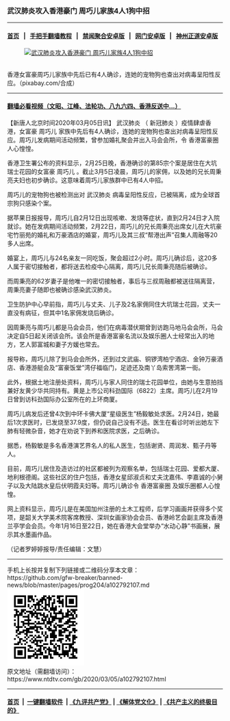 ### 武汉肺炎攻入香港豪门 周巧儿家族4人1狗中招
------------------------

#### [首页](https://github.com/gfw-breaker/banned-news/blob/master/README.md) &nbsp;&nbsp;|&nbsp;&nbsp; [手把手翻墙教程](https://github.com/gfw-breaker/guides/wiki) &nbsp;&nbsp;|&nbsp;&nbsp; [禁闻聚合安卓版](https://github.com/gfw-breaker/bn-android) &nbsp;&nbsp;|&nbsp;&nbsp; [网门安卓版](https://github.com/oGate2/oGate) &nbsp;&nbsp;|&nbsp;&nbsp; [神州正道安卓版](https://github.com/SzzdOgate/update) 



<div><div class="featured_image">
 <a href="https://i.ntdtv.com/assets/uploads/2020/03/20200304-1120copy_FO9t9_1200x0.jpg" target="_blank">
  <figure>
   <img alt="武汉肺炎攻入香港豪门 周巧儿家族4人1狗中招" src="https://i.ntdtv.com/assets/uploads/2020/03/20200304-1120copy_FO9t9_1200x0-800x450.jpg"/>
  </figure><br/>
 </a>
 <span class="caption">
  香港女富豪周巧儿家族中先后已有4人确诊，连她的宠物狗也查出对病毒呈阳性反应。（pixabay.com/合成）
 </span>
</div>
</div><hr/>

#### [翻墙必看视频（文昭、江峰、法轮功、八九六四、香港反送中...）](https://github.com/gfw-breaker/banned-news/blob/master/pages/link3.md)

<div><div class="post_content" itemprop="articleBody">
 <p>
  【新唐人北京时间2020年03月05日讯】
  <ok href="https://www.ntdtv.com/gb/武汉肺炎.htm">
   武汉肺炎
  </ok>
  （
  <ok href="https://www.ntdtv.com/gb/新冠肺炎.htm">
   新冠肺炎
  </ok>
  ）疫情肆虐香港，女富豪
  <ok href="https://www.ntdtv.com/gb/周巧儿.htm">
   周巧儿
  </ok>
  家族中先后有4人确诊，连她的宠物狗也查出对病毒呈阳性反应。周巧儿发病期间活动频繁，曾参加婚礼聚会并出入马会会所，令
  <ok href="https://www.ntdtv.com/gb/香港富豪圈.htm">
   香港富豪圈
  </ok>
  人心惶惶。
 </p>
 <p>
  香港卫生署公布的资料显示，2月25日晚，香港确诊的第85宗个案是居住在大坑瑞士花园的女富豪
  <ok href="https://www.ntdtv.com/gb/周巧儿.htm">
   周巧儿
  </ok>
  。截止3月5日凌晨，周巧儿的家佣，以及她的兄长周秉亮夫妇也初步确诊。这意味着周巧儿家族群中已有4人中招。
 </p>
 <p>
  周巧儿的宠物狗也被检测出对
  <ok href="https://www.ntdtv.com/gb/武汉肺炎.htm">
   武汉肺炎
  </ok>
  病毒呈阳性反应，已被隔离，成为全球首宗狗只感染个案。
 </p>
 <p>
  据苹果日报报导，周巧儿自2月12日出现咳嗽、发烧等症状，直到2月24日才入院就诊。她在发病期间活动频繁，2月22日，周巧儿的兄长周秉亮出席女儿在大坑豪宅竹丽苑的婚礼和万豪酒店的婚宴，周巧儿及其三叔“帮港出声”召集人周融等20多人出席。
 </p>
 <p>
  婚宴上，周巧儿与24名亲友一同吃饭，聚会超过2小时。周巧儿确诊后，这20多人属于密切接触者，都将送去检疫中心隔离，周巧儿兄长周秉亮随后被确诊。
 </p>
 <p>
  而周秉亮的62岁妻子是他唯一的密切接触者，事后与三叔周融都被送往隔离营，周秉亮妻子随即也被确诊感染武汉肺炎。
 </p>
 <p>
  卫生防护中心早前指，周巧儿与丈夫、儿子及2名家佣同住大坑瑞士花园，丈夫一直没有病征，但其中1名家佣发烧后确诊。
 </p>
 <p>
  因周秉亮与周巧儿都是马会会员，他们在病毒潜伏期曾到访跑马地马会会所，马会决定自5日起关闭该会所。该会所是香港富豪名流以及娱乐圈人士经常出入的地方，艺人郭富城和妻子方媛也常去。
 </p>
 <p>
  报导称，周巧儿除了到马会会所外，还到过文武庙、铜锣湾柏宁酒店、金钟万豪酒店、香港游艇会及“富豪饭堂”湾仔福临门，足迹还及南丫岛索罟湾第一街。
 </p>
 <p>
  此外，根据土地注册处资料，周巧儿与家人同住的瑞士花园单位，由她与生意拍挡兼好友黄少华共同持有。黄是上市公司科劲国际（6822）主席。周巧儿在2月19日曾到访科劲国际办公室所在的上环商厦。
 </p>
 <p>
  周巧儿病发后还曾4次到中环卡佛大厦“星级医生”杨毅敏处求医。2月24日，她最后1次求医时，已发烧至37.9度，但仍说自己没有不适。医生在看诊时听出她左下肺有轻微杂音，她才在劝说下到养和医院求医，之后确诊。
 </p>
 <p>
  据悉，杨毅敏是多名香港演艺界名人的私人医生，包括谢贤、周润发、甄子丹等人。
 </p>
 <p>
  目前，周巧儿居住及造访过的社区都被列为观察名单，包括瑞士花园、爱都大厦、地利根德阁。这些社区的住户包括，香港女星邱淑贞和丈夫沈嘉伟、李嘉诚的小舅子以及大陆跳水皇后伏明霞夫妇等。周巧儿确诊令
  <ok href="https://www.ntdtv.com/gb/香港富豪圈.htm">
   香港富豪圈
  </ok>
  及娱乐圈都人心惶惶。
 </p>
 <p>
  网上资料显示，周巧儿是在美国加州注册的土木工程师，后学习画画并获得多个奖项，是韶关大学美术院客席教授、深圳女画家协会会员、香港岭艺会副主席及香港兰亭学会会员。今年1月16日至22日，她在香港大会堂举办“水动心静”书画展，展示其水墨画作品。
 </p>
 <p>
  （记者罗婷婷报导/责任编辑：文慧）
 </p>
 <div class="single_ad">
 </div>
</div>
</div>
<hr/>
手机上长按并复制下列链接或二维码分享本文章：<br/>
https://github.com/gfw-breaker/banned-news/blob/master/pages/prog204/a102792107.md <br/>
<a href='https://github.com/gfw-breaker/banned-news/blob/master/pages/prog204/a102792107.md'><img src='https://github.com/gfw-breaker/banned-news/blob/master/pages/prog204/a102792107.md.png'/></a> <br/>
原文地址（需翻墙访问）：https://www.ntdtv.com/gb/2020/03/05/a102792107.html


------------------------
#### [首页](https://github.com/gfw-breaker/banned-news/blob/master/README.md) &nbsp;|&nbsp; [一键翻墙软件](https://github.com/gfw-breaker/nogfw/blob/master/README.md) &nbsp;| [《九评共产党》](https://github.com/gfw-breaker/9ping.md/blob/master/README.md#九评之一评共产党是什么) | [《解体党文化》](https://github.com/gfw-breaker/jtdwh.md/blob/master/README.md) | [《共产主义的终极目的》](https://github.com/gfw-breaker/gczydzjmd.md/blob/master/README.md)


<img src='http://gfw-breaker.win/banned-news/pages/prog204/a102792107.md' width='0px' height='0px'/>